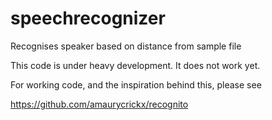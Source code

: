 # speechrecognizer
Recognises speaker based on distance from sample file

This code is under heavy development. It does not work yet. 

For working code, and the inspiration behind this, please see

https://github.com/amaurycrickx/recognito


